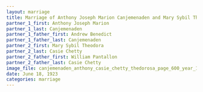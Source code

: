 ```yaml
---
layout: marriage
title: Marriage of Anthony Joseph Marion Canjemenaden and Mary Sybil Theodora Casie Chetty
partner_1_first: Anthony Joseph Marion
partner_1_last: Canjemenaden
partner_1_father_first: Andrew Benedict
partner_1_father_last: Canjemenaden
partner_2_first: Mary Sybil Theodora
partner_2_last: Casie Chetty
partner_2_father_first: William Pantallon
partner_2_father_last: Casie Chetty
image_file: canjemenaden_anthony_casie_chetty_thedorosa_page_600_year_1922
date: June 18, 1923
categories: marriage
---
```


